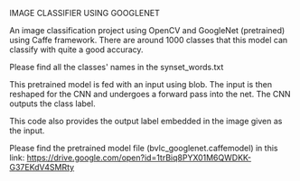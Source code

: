 
IMAGE CLASSIFIER USING GOOGLENET

An image classification project using OpenCV and GoogleNet (pretrained) using Caffe framework. There are around 1000 classes that this model can classify with quite a good accuracy. 

  Please find all the classes' names in the synset_words.txt

This pretrained model is fed with an input using blob. The input is then reshaped for the CNN and undergoes a forward pass into the net. The CNN outputs the class label. 

This code also provides the output label embedded in the image given as the input.

  Please find the pretrained model file (bvlc_googlenet.caffemodel) in this link: https://drive.google.com/open?id=1trBiq8PYX01M6QWDKK-G37EKdV4SMRty


